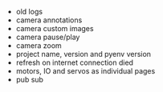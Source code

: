 - old logs
- camera annotations
- camera custom images
- camera pause/play
- camera zoom
- project name, version and pyenv version
- refresh on internet connection died
- motors, IO and servos as individual pages
- pub sub
